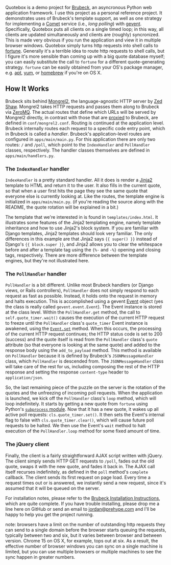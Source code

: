 Quotebox is a demo project for [Brubeck](http://brubeck.io/), an asyncronous
Python web application framework.  I use this project as a personal reference
project.  It demonstrates uses of Brubeck's template support, as well as one
strategy for implementing a
[Comet](http://en.wikipedia.org/wiki/Comet_\(programming\)) service (i.e.,
*long polling*) with [gevent](http://www.gevent.org/).  Specifically, Quotebox
puts all clients on a single timed loop; in this way, all clients are updated
simultaneously and clients are (roughly) syncronized.  This is made very
obvious if you run the application and view it in multiple browser windows.
Quotebox simply turns http requests into shell calls to
[fortune](http://en.wikipedia.org/wiki/Fortune_\(Unix\)).  Generally it's a
terrible idea to route http requests to shell calls, but I figure it's more
sensible than coming up with a big quote database myself; you can easily
substitute the call to `fortune` for a different quote-generating strategy.
`fortune` can be easily obtained from your OS's package manager, e.g.
[apt](http://en.wikipedia.org/wiki/Advanced_Packaging_Tool),
[yum](http://en.wikipedia.org/wiki/Yellowdog_Updater,_Modified), or
[homebrew](http://mxcl.github.com/homebrew/) if you're on OS X.

## How It Works

Brubeck sits behind [Mongrel2](http://mongrel2.org/), the language-agnostic
HTTP server by [Zed Shaw](https://github.com/zedshaw).  Mongrel2 takes HTTP
requests and passes them along to Brubeck via [ZeroMQ](http://www.zeromq.org/).
The actual routes that define which URLs will be served by Mongrel2 directly,
in contrast with those that are
[proxied](http://en.wikipedia.org/wiki/Reverse_proxy) to Brubeck, are defined
in `conf/mongrel2.conf`.  Routing is continued at the application level.
Brubeck internally routes each request to a specific code entry point, which in
Brubeck is called a *handler*.  Brubeck's application-level routes are
configured in `apps/main/main.py`.  For this application there are only two
routes: `/` and `/poll`, which point to the `IndexHandler` and `PollHandler`
classes, respectively.  The handler classes themselves are defined in
`apps/main/handlers.py`.

### The `IndexHandler` handler

`IndexHandler` is a pretty standard handler.  All it does is render a
[Jinja2](http://jinja.pocoo.org/docs/) template to HTML and return it to the
user.  It also fills in the current quote, so that when a user first hits the
page they see the same quote that everyone else is currently looking at.  Like
the routes, the template engine is initialized in `apps/main/main.py`.  (if
you're reading the source along with the README, the quote rotation will be
explained in a bit.)

The template that we're interested in is found in `templates/index.html`.  It
illustrates some features of the Jinja2 templating engine, namely template
inheritance and how to use Jinja2's block system.  If you are familiar with
Django templates, Jinja2 templates should look very familiar.  The only
differences in this example are that Jinja2 says `{{ super() }}` instead of
Django's `{{ block.super }}`, and Jinja2 allows you to clear the whitespace
before and after a template tag using the `{%-` and `-%}` opening and closing
tags, respectively.  There are more difference between the template engines,
but they're not illustrated here.

### The `PollHandler` handler

`PollHandler` is a bit different.  Unlike most Brubeck handlers (or Django
views, or Rails controllers), `PollHandler` does not simply respond to each
request as fast as possible.  Instead, it holds onto the request in memory and
halts execution.  This is accomplished using a gevent
[Event](http://www.gevent.org/gevent.event.html#gevent.event.Event) object (yes
the class is really called `gevent.event.Event`).  The Event instance is stored
at the class level.  Within the `PollHandler.get` method, the call to
`self.quote_timer.wait()` causes the execution of the current HTTP request to
freeze until the `PollHandler` class's `quote_timer` Event instance is
awakened, using the
[`Event.set`](http://www.gevent.org/gevent.event.html#gevent.event.Event.set)
method.  When this occurs, the processing of the current HTTP request
continues; the HTTP status code is set to 200 (success) and the quote itself is
read from the `PollHandler` class's `quote` attribute (so that everyone is
looking at the same quote) and added to the response body using the
`add_to_payload` method.  This method is available on `PollHandler` because it
is defined by Brubeck's `JSONMessageHandler` class, which `PollHandler` is
descended from.  The `JSONMessageHandler` class will take care of the rest for
us, including composing the rest of the HTTP response and setting the response
`content-type` header to `application/json`.

So, the last remaining piece of the puzzle on the server is the rotation of the
quotes and the unfreezing of incoming poll requests.  When the application is
launched, we kick off the `PollHandler` class's `loop` method, which will loop
indefinitely.  It starts by getting a new quote from `fortune` using Python's
[`subprocess` module](http://docs.python.org/library/subprocess.html).  Now
that it has a new quote, it wakes up all active poll requests:
`cls.quote_timer.set()`.  It then sets the Event's internal flag to false with
`cls.quote_timer.clear()`, which will cause future poll requests to be halted.
We then use the Event's `wait` method to halt execution of the
`PollHandler.loop` method for some fixed amount of time.

### The jQuery client

Finally, the client is a fairly straightforward AJAX script written with
jQuery.  The client simply sends HTTP GET requests to `/poll`, fades out the
old quote, swaps it with the new quote, and fades it back in.  The AJAX call
itself recurses indefinitely, as defined in the `poll` method's `complete`
callback.  The client sends its first request on page load.  Every time a
request times out or is answered, we instantly send a new request, since it's
assumed that it will be queued on the server.

For installation notes, please refer to the [Brubeck Installation
Instructions](http://brubeck.io/installing.html), which are quite complete.  If
you have trouble installing, please drop me a line here on GitHub or send an
email to jordan@prehype.com and I'll be happy to help you get the project
running.

note: browsers have a limit on the number of outstanding http requests they can
send to a single domain before the browser starts queuing the requests,
typically between two and six, but it varies between browser and between
version.  Chrome 15 on OS X, for example, tops out at six.  As a result, the
effective number of browser windows you can sync on a single machine is
limited, but you can use multiple browsers or multiple machines to see the sync
happen in greater numbers.
